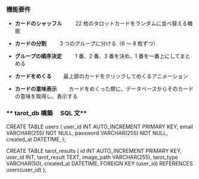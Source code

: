 ### **機能要件**

- **カードのシャッフル**
  　　 22 枚のタロットカードをランダムに並べ替える機能

- **カードの分割**
  　　 3 つのグループに分ける（6 ～ 8 枚ずつ）

- **グループの順序決定**
  　　 1 番、2 番、3 番を決め、1 番を一番上にしてまとめる

- **カードをめくる**
  　　最上部のカードをクリックしてめくるアニメーション

- **カードの意味表示**
  　　カードをめくった際に、データベースからそのカードの意味を取得し、表示する

### ** tarot_db 構築　 SQL 文**

CREATE TABLE users (
user_id INT AUTO_INCREMENT PRIMARY KEY,
email VARCHAR(255) NOT NULL,
password VARCHAR(255) NOT NULL,
created_at DATETIME,
);

CREATE TABLE tarot_results (
id INT AUTO_INCREMENT PRIMARY KEY,
user_id INT,
tarot_result TEXT,
image_path VARCHAR(255),
tarot_type VARCHAR(50),
created_at DATETIME,
FOREIGN KEY (user_id) REFERENCES users(user_id)
);
